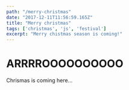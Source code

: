 ```yaml
---
path: "/merry-christmas"
date: "2017-12-11T11:56:59.165Z"
title: "Merry christmas"
tags: ['christmas', 'js', 'festival']
excerpt: "Merry chistmas season is coming!"
---
```


# ARRRROOOOOOOOOO

Chrismas is coming here...
